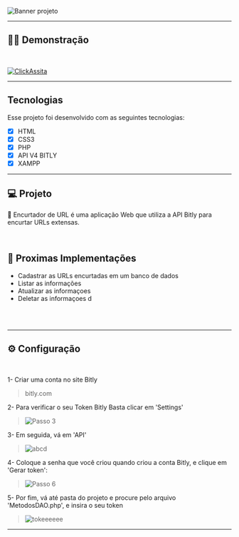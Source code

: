 <!-- # 🔗 ENCURTADOR DE URL -->
![Banner projeto](https://user-images.githubusercontent.com/99847770/162649930-c9a60eca-c1ec-4aa2-b0c1-d53cc1d4d39a.png)
<!-- 
<h1 align="center">
   🔗 Encurtador de URL
</h1>
<br> -->

---

## 🧑‍💻 Demonstração

<br>

[![ClickAssita](https://user-images.githubusercontent.com/99847770/162652870-894083f0-4c55-4707-9002-1176b8321151.png)](https://youtu.be/z_7-DY0EWXw "Assistir no YouTube")

---

## Tecnologias

Esse projeto foi desenvolvido com as seguintes tecnologias:



- [x] HTML
- [x] CSS3
- [x] PHP
- [x] API V4 BITLY
- [x] XAMPP

---

## 💻 Projeto

🔗 Encurtador de URL é uma aplicação Web que utiliza a API Bitly para encurtar URLs extensas.  

<br>

## 🚀 Proximas Implementações
* Cadastrar as URLs encurtadas em um banco de dados
* Listar as informações
* Atualizar as informaçoes 
* Deletar as informaçoes d
<br>
<br>

---

## ⚙ Configuração

<br>

1- Criar uma conta no site Bitly
> bitly.com

2- Para verificar o seu Token Bitly Basta clicar em 'Settings'
>![Passo 3](https://user-images.githubusercontent.com/99847770/162640315-e40d3f03-1870-471f-b943-2353e95935e6.PNG)

3- Em seguida, vá em 'API'
>![abcd](https://user-images.githubusercontent.com/99847770/162646123-91d70ddb-3010-4808-aac1-4e4eb65f3267.PNG)

4- Coloque a senha que você criou quando criou a conta Bitly, e clique em 'Gerar token':
>![Passo 6](https://user-images.githubusercontent.com/99847770/162640344-70b8f082-708f-4bc3-aa43-fa56860f752d.PNG)

5- Por fim, vá até pasta do projeto e procure pelo arquivo 'MetodosDAO.php', e insira o seu token
>![tokeeeeee](https://user-images.githubusercontent.com/99847770/162646367-90d654b7-c94d-4bbf-8cc7-42d222f21c07.PNG)

---
